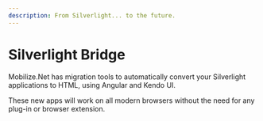 ```yaml
---
description: From Silverlight... to the future.
---
```


# Silverlight Bridge

Mobilize.Net has migration tools to automatically convert your Silverlight applications to HTML, using Angular and Kendo UI.

These new apps will work on all modern browsers without the need for any plug-in or browser extension.

